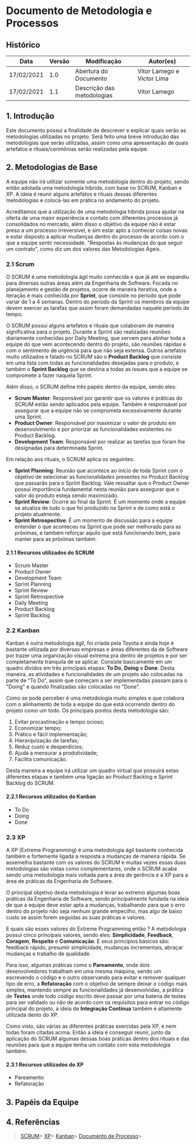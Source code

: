 # Documento de Metodologia e Processos

## Histórico
|Data|Versão|Modificação| Autor(es)
|--|--|--|--|
|17/02/2021|1.0|Abertura do Documento|Vitor Lamego e Victor Lima|  
|17/02/2021|1.1|Descrição das metodologias|Vitor Lamego|

## 1. Introdução
Este documento possui a finalidade de descrever e explicar quais serão as metodologias utilizadas no projeto. Será feito uma breve introdução das metodologias que serão utilizadas, assim como uma apresentação de quais artefatos e rituais/cerimônias serão realizadas pela equipe.

## 2. Metodologias de Base
A equipe não irá utilizar somente uma metodologia dentro do projeto, sendo então adotada uma metodologia híbrida, com base no SCRUM, Kanban e XP. A ideia é reunir alguns artefatos e rituais dessas diferentes metodologias e colocá-las em prática no andamento do projeto.

Acreditamos que a utilização de uma metodologia híbrida possa ajudar na oferta de uma maior experiência e contato com diferentes processos já consolidados no mercado, além disso o objetivo da equipe não é estar preso a um processo irreversível, e sim estar apto a conhecer coisas novas e estar disposto a aplicar mudanças dentro do processo de acordo com o que a equipe sentir necessidade. "Respostas às mudanças do que seguir um contrato", como diz um dos valores das Metodologias Ágeis.

### 2.1 Scrum
O SCRUM é uma metodologia ágil muito conhecida e que já até se expandiu para diversas outras áreas além da Engenharia de Software. Focada no planejamento e gestão de projetos, ocorre de maneira iterativa, onde a iteração é mais conhecida por **Sprint**, que consiste no período que pode variar de 1 a 4 semanas. Dentro do período da Sprint os membros da equipe devem exercer as tarefas que assim foram demandadas naquele período de tempo.

O SCRUM possui alguns artefatos e rituais que colaboram de maneira significativa para o projeto. Durante a Sprint são realizadas reuniões diariamente conhecidas por Daily Meeting, que servem para alinhar toda a equipe do que vem acontecendo dentro do projeto, são reuniões rápidas e com o sentimento de urgência para que não seja extensa. Outros artefatos muito utilizados e falado no SCRUM são o **Product Backlog** que consiste em uma lista com todas as funcionalidades desejadas para o produto, e também o **Sprint Backlog** que se destina a todas as issues que a equipe se compromete a fazer naquela Sprint.

Além disso, o SCRUM define três papéis dentro da equipe, sendo eles:
* **Scrum Master**: Responsável por garantir que os valores e práticas do SCRUM estão sendo aplicados pela equipe. Também é responsável por assegurar que a equipe não se comprometa excessivamente durante uma Sprint.
* **Product Owner**: Responsável por maximizar o valor de produto em desenvolvimento e por priorizar as funcionalidades existentes no Product Backlog.
* **Development Team**: Responsável por realizar as tarefas que foram lhe designadas para determinada Sprint.

Em relação aos rituais, o SCRUM aplica os seguintes:
* **Sprint Planning**: Reunião que acontece ao início de toda Sprint com o objetivo de selecionar as funcionalidades presentes no Product Backlog que passarão para o Sprint Backlog. Vale ressaltar que o Product Owner possui importância fundamental nesta reunião para assegurar que o valor do produto esteja sendo maximizado.
* **Sprint Review**: Ocorre ao final da Sprint. É um momento onde a equipe se atualiza de tudo o que foi produzido na Sprint e de como está o projeto atualmente.
* **Sprint Retrospective**: É um momento de discussão para a equipe entender o que aconteceu na Sprint que pode ser melhorado para as próximas, e também reforçar aquilo que está funcionando bem, para manter para as próximas também.

#### 2.1.1 Recursos utilizados do SCRUM
* Scrum Master
* Product Owner
* Development Team
* Sprint Planning
* Sprint Review
* Sprint Retrospective
* Daily Meeting
* Product Backlog
* Sprint Backlog

### 2.2 Kanban
Kanban é outra metodologia ágil, foi criada pela Toyota e ainda hoje é bastante utilizada por diversas empresas e áreas diferentes da de Software por trazer uma organização visual extrema pra dentro de projetos e por ser completamente tranquila de se aplicar. Consiste basicamente em um quadro dividos em três principais etapas: **To Do**, **Doing** e **Done**. Desta maneira, as atividades e funcionalidades de um projeto são colocadas na parte de "To Do", assim que começam a ser implementadas passam para o "Doing" e quando finalizadas são colocadas no "Done".

Como se pode perceber é uma metodologia muito simples e que colabora com o alinhamento de toda a equipe do que está ocorrendo dentro do projeto como um todo. Os principais pontos desta metodologia são:
1. Evitar procastinação e tempo ocioso;
2. Economizar tempo;
3. Prático e fácil implementação;
4. Hierarquização de tarefas;
5. Reduz custo e desperdícios;
6. Ajuda a mensurar a produtividade;
7. Facilita comunicação.

Desta maneira a equipe irá utilizar um quadro virtual que possuirá estas diferentes etapas e também uma ligação ao Product Backlog e Sprint Backlog do SCRUM.


#### 2.2.1 Recursos utilizados do Kanban
* To Do
* Doing
* Done

### 2.3 XP
A XP (Extreme Programming) é uma metodologia ágil bastante conhecida também e fortemente ligada a resposta a mudanças de maneira rápida. Se assemelha bastante com os valores do SCRUM e muitas vezes essas duas metodologias são vistas como complementares, onde o SCRUM acaba sendo uma metodologia mais voltada para a área de gerência e a XP para a área de práticas da Engenharia de Software.

O principal objetivo desta metodologia é levar ao extremo algumas boas práticas da Engenharia de Software, sendo principalmente fundada na ideia de que a equipe deve estar apta a mudanças, trabalhando para que o erro dentro do projeto não seja nenhum grande empecilho, mas algo de baixo custo se assim forem seguidas as suas práticas e valores.

E quais são esses valores do Extreme Programming então ? A metodologia possui cinco principais valores, sendo eles: **Simplicidade**, **Feedback**, **Coragem**, **Respeito** e 
**Comunicação**. E seus princípios básicos são: feedback rápido, presumir simplicidade, mudanças incrementais, abraçar mudanças e trabalho de qualidade.

Para isso, algumas práticas como o **Pareamento**, onde dois desenvolvedores trabalham em uma mesma máquina, sendo um escrevendo o código e o outro observando para evitar e remover qualquer tipo de erro, a **Refatoração** com o objetivo de sempre deixar o código mais simples, mantendo sempre as funcionalidades já desenvolvidas, a prática de **Testes** onde todo código escrito deve passar por uma bateria de testes para ser validado ou não de acordo com os requisitos para entrar no código principal do projeto, a ideia de **Integração Contínua** também é altamente utilizada dento do XP.

Como visto, são várias as diferentes práticas exercidas pela XP, e nem todas foram citadas acima. Então a ideia é conseguir reunir, junto da aplicação do SCRUM algumas dessas boas práticas dentro dos rituais e das reuniões para que a equipe tenha um contato com esta metodologia também.

#### 2.3.1 Recursos utilizados do XP
* Pareamento
* Refatoração

## 3. Papéis da Equipe

## 4. Referências

>[SCRUM](https://www.desenvolvimentoagil.com.br/scrum/)>
>[XP](https://www.devmedia.com.br/introducao-ao-extreme-programming-xp/29249)>
>[Kanban](https://www.digitalhouse.com/br/blog/como-usar-metodologia-kanban)>
>[Documento de Processo](https://fga-eps-mds.github.io/2019.2-Acacia/#/project_methodology)>
